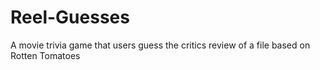 # Reel-Guesses
A movie trivia game that users guess the critics review of a file based on Rotten Tomatoes
